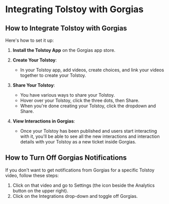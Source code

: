 # Integrating Tolstoy with Gorgias

## How to Integrate Tolstoy with Gorgias

Here's how to set it up:

1. **Install the Tolstoy App** on the Gorgias app store.
2. **Create Your Tolstoy**:
    - In your Tolstoy app, add videos, create choices, and link your videos together to create your Tolstoy.
3. **Share Your Tolstoy**:
    - You have various ways to share your Tolstoy.
    - Hover over your Tolstoy, click the three dots, then Share.
    - When you're done creating your Tolstoy, click the dropdown and Share.

4. **View Interactions in Gorgias**:
    - Once your Tolstoy has been published and users start interacting with it, you'll be able to see all the new interactions and interaction details with your Tolstoy as a new ticket inside Gorgias.

## How to Turn Off Gorgias Notifications

If you don't want to get notifications from Gorgias for a specific Tolstoy video, follow these steps:

1. Click on that video and go to Settings (the icon beside the Analytics button on the upper right).
2. Click on the Integrations drop-down and toggle off Gorgias.
